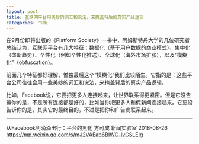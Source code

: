 ```yaml
---
layout: post
title: 互联网平台用美妙的词汇和说法，来掩盖背后的真实产品逻辑
categories: 书摘
---
```


在9月份即将出版的《Platform Society》一书中，阿姆斯特丹大学的几位研究者总结认为，互联网平台有几大特征：数据化（基于用户数据的商业模式）、集中化（垄断趋势）、个性化（例如个性化推送）、全球化（海外市场扩张），以及“模糊化”（obfuscation）。

前面几个特征都好理解，惟独最后这个“模糊化”我们比较陌生。它指的是：这些平台公司往往会用一些美妙的词汇和说法，来掩盖背后的真实产品逻辑。

比如，Facebook说，它要把更多人连接起来，让世界联系得更紧密。但是它没告诉你的是，不是所有连接都是好的，比如当你把更多人和假新闻连接起来。它更没告诉你的是，其实它的最终目的，不过是把你和广告商联系起来。

---

从Facebook到滴滴出行：平台的黑化
方可成  新闻实验室  2018-08-26
https://mp.weixin.qq.com/s/mJ2VAEap6BIWC-lvGSLEIg
